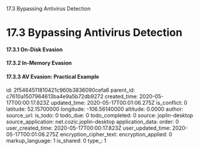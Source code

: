 17.3 Bypassing Antivirus Detection

# 17.3 Bypassing Antivirus Detection
#### 17.3.1 On-Disk Evasion
#### 17.3.2 In-Memory Evasion
#### 17.3.3 AV Evasion: Practical Example


id: 2f5464511810421c960b3836090cefa6
parent_id: c7610a1507964613ba4e9a5b72db9272
created_time: 2020-05-17T00:00:17.823Z
updated_time: 2020-05-17T00:01:06.275Z
is_conflict: 0
latitude: 52.15700000
longitude: -106.56140000
altitude: 0.0000
author: 
source_url: 
is_todo: 0
todo_due: 0
todo_completed: 0
source: joplin-desktop
source_application: net.cozic.joplin-desktop
application_data: 
order: 0
user_created_time: 2020-05-17T00:00:17.823Z
user_updated_time: 2020-05-17T00:01:06.275Z
encryption_cipher_text: 
encryption_applied: 0
markup_language: 1
is_shared: 0
type_: 1
